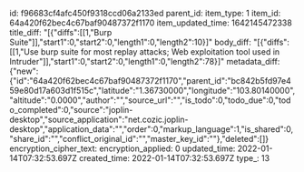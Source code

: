 id: f96683cf4afc450f9318ccd06a2133ed
parent_id: 
item_type: 1
item_id: 64a420f62bec4c67baf90487372f1170
item_updated_time: 1642145472338
title_diff: "[{\"diffs\":[[1,\"Burp Suite\"]],\"start1\":0,\"start2\":0,\"length1\":0,\"length2\":10}]"
body_diff: "[{\"diffs\":[[1,\"Use burp suite for most replay attacks; Web exploitation tool used in Intruder\"]],\"start1\":0,\"start2\":0,\"length1\":0,\"length2\":78}]"
metadata_diff: {"new":{"id":"64a420f62bec4c67baf90487372f1170","parent_id":"bc842b5fd97e459e80d17a603d1f515c","latitude":"1.36730000","longitude":"103.80140000","altitude":"0.0000","author":"","source_url":"","is_todo":0,"todo_due":0,"todo_completed":0,"source":"joplin-desktop","source_application":"net.cozic.joplin-desktop","application_data":"","order":0,"markup_language":1,"is_shared":0,"share_id":"","conflict_original_id":"","master_key_id":""},"deleted":[]}
encryption_cipher_text: 
encryption_applied: 0
updated_time: 2022-01-14T07:32:53.697Z
created_time: 2022-01-14T07:32:53.697Z
type_: 13